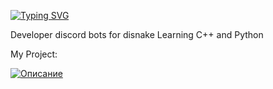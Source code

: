 [![Typing SVG](https://readme-typing-svg.herokuapp.com?color=%e292ee&lines=Hello!+I'm+Malix)](https://git.io/typing-svg)

Developer discord bots for disnake
Learning C++ and Python 

My Project:

[![Описание](https://media.discordapp.net/attachments/1025371600922611742/1061723917678551050/imgonline-com-ua-Shape-ytA3LtnDI8wQ9nZ.png?width=15&height=15)](https://discord.gg/SpTBwz4xsa)
